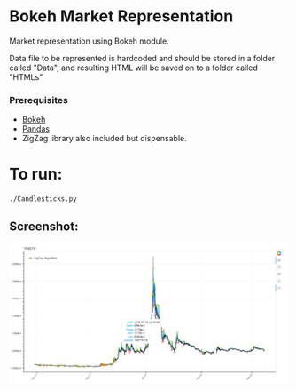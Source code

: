 # Bokeh Market Representation

Market representation using Bokeh module.

Data file to be represented is hardcoded and should be stored in a folder called "Data", and resulting HTML will be saved on to a folder called "HTMLs"

### Prerequisites
* [Bokeh](https://bokeh.pydata.org/en/latest/)
* [Pandas](https://pandas.pydata.org/)
* ZigZag library also included but dispensable.

# To run:
```
./Candlesticks.py
```
## Screenshot:

![Screenshot](Screenshot.png?raw=true "Title")
